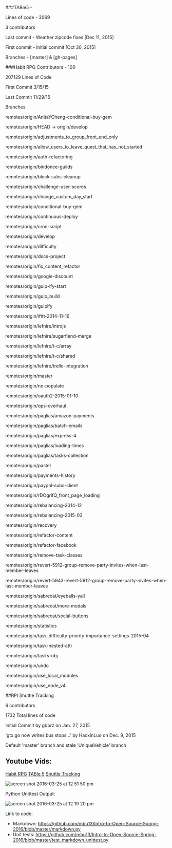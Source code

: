 ###TABle5 -

Lines of code - 3069

3 contributors

Last commit - Weather zipcode fixes [Dec 11, 2015]

First commit - Initial commit [Oct 30, 2015]

Branches - [master] & [gh-pages]

###Habit RPG Contributors - 100

207129 Lines of Code

First Commit 3/15/15

Last Commit 11/29/15

Branches

remotes/origin/AnitaYCheng-conditional-buy-gem

remotes/origin/HEAD -> origin/develop

remotes/origin/adjustments_to_group_front_end_only

remotes/origin/allow_users_to_leave_quest_that_has_not_started

remotes/origin/auth-refactoring

remotes/origin/bindonce-guilds

remotes/origin/block-subs-cleanup

remotes/origin/challenge-user-scores

remotes/origin/change_custom_day_start

remotes/origin/conditional-buy-gem

remotes/origin/continuous-deploy

remotes/origin/cron-script

remotes/origin/develop

remotes/origin/difficulty

remotes/origin/docs-project

remotes/origin/fix_content_refactor

remotes/origin/google-discount

remotes/origin/gulp-ify-start

remotes/origin/gulp_build

remotes/origin/gulpify

remotes/origin/ifttt-2014-11-16

remotes/origin/lefnire/introjs

remotes/origin/lefnire/sugarfiend-merge

remotes/origin/lefnire/t-c/array

remotes/origin/lefnire/t-c/shared

remotes/origin/lefnire/trello-integration

remotes/origin/master

remotes/origin/no-populate

remotes/origin/oauth2-2015-01-10

remotes/origin/ops-overhaul

remotes/origin/paglias/amazon-payments

remotes/origin/paglias/batch-emails

remotes/origin/paglias/express-4

remotes/origin/paglias/loading-times

remotes/origin/paglias/tasks-collection

remotes/origin/pastel

remotes/origin/payments-history

remotes/origin/paypal-subs-client

remotes/origin/rDOgrifQ_front_page_loading

remotes/origin/rebalancing-2014-12

remotes/origin/rebalancing-2015-03

remotes/origin/recovery

remotes/origin/refactor-content

remotes/origin/refactor-facebook

remotes/origin/remove-task-classes

remotes/origin/revert-5912-group-remove-party-invites-when-last-member-leaves

remotes/origin/revert-5943-revert-5912-group-remove-party-invites-when-last-member-leaves

remotes/origin/sabrecat/eyeballs-yall

remotes/origin/sabrecat/more-modals

remotes/origin/sabrecat/social-buttons

remotes/origin/statistics

remotes/origin/task-difficulty-priority-importance-settings-2015-04

remotes/origin/task-nested-attr

remotes/origin/tasks-obj

remotes/origin/undo

remotes/origin/use_local_modules

remotes/origin/use_node_v4

##RPI Shuttle Tracking

   6 contributors
   
   1732 Total lines of code
   
   Initial Commit by gbprz on Jan. 27, 2015
   
   'gtx.go now writes bus stops...' by HaoxinLuo on Dec. 9, 2015
   
   Default 'master' branch and stale 'UniqueVehicle' branch


## Youtube Vids:

[Habit RPG](https://www.youtube.com/watch?v=66lRJL7SjlQ&feature=youtu.be)
[TABle 5](https://www.youtube.com/watch?v=n_7dLFs7qoA&feature=youtu.be)
[Shuttle Tracking](https://www.youtube.com/watch?v=O7YU-3ULJyc&feature=youtu.be)

![screen shot 2016-03-25 at 12 51 50 pm](https://cloud.githubusercontent.com/assets/4596631/14048989/6a83e39e-f288-11e5-818f-8935ba2470b8.png)

Python Unittest Output:

![screen shot 2016-03-25 at 12 19 20 pm](https://cloud.githubusercontent.com/assets/4596631/14048327/ee23a2d4-f283-11e5-8c15-c0768eb9c194.png)

Link to code:
* Markdown: https://github.com/mbu13/Intro-to-Open-Source-Spring-2016/blob/master/markdown.py
* Unit tests: https://github.com/mbu13/Intro-to-Open-Source-Spring-2016/blob/master/test_markdown_unittest.py
